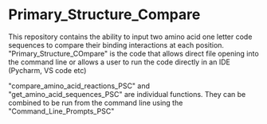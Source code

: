 # Primary_Structure_Compare
This repository contains the ability to input two amino acid one letter code sequences to compare their binding interactions at each position. 
"Primary_Structure_COmpare" is the code that allows direct file opening into the command line or allows a user to run the code directly in an IDE (Pycharm, VS code etc)

"compare_amino_acid_reactions_PSC" and "get_amino_acid_sequences_PSC" are individual functions. They can be combined to be run from the command line using the "Command_Line_Prompts_PSC"
